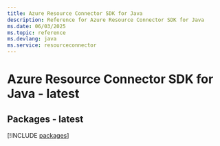 ```yaml
---
title: Azure Resource Connector SDK for Java
description: Reference for Azure Resource Connector SDK for Java
ms.date: 06/03/2025
ms.topic: reference
ms.devlang: java
ms.service: resourceconnector
---
```

# Azure Resource Connector SDK for Java - latest
## Packages - latest
[!INCLUDE [packages](resource-connector-index.md)]